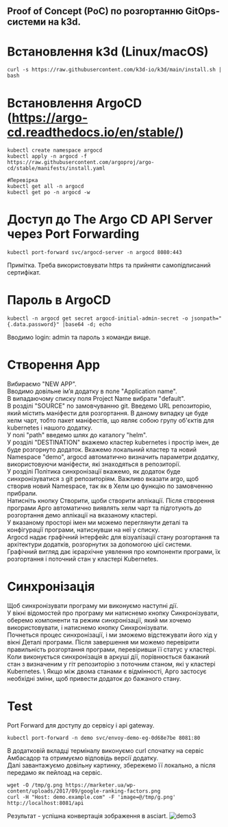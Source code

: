 ## Proof of Concept (PoC) по розгортанню GitOps-системи на k3d.

# Встановлення k3d (Linux/macOS)
```
curl -s https://raw.githubusercontent.com/k3d-io/k3d/main/install.sh | bash
```

# Встановлення ArgoCD (https://argo-cd.readthedocs.io/en/stable/)
```
kubectl create namespace argocd
kubectl apply -n argocd -f https://raw.githubusercontent.com/argoproj/argo-cd/stable/manifests/install.yaml

#Перевірка
kubectl get all -n argocd
kubectl get po -n argocd -w
```

# Доступ до The Argo CD API Server через Port Forwarding
```
kubectl port-forward svc/argocd-server -n argocd 8080:443
```
Примітка. Треба використовувати https та прийняти самопідписаний сертифікат.

# Пароль в ArgoCD
```
kubectl -n argocd get secret argocd-initial-admin-secret -o jsonpath="{.data.password}" |base64 -d; echo
```
Вводимо login: admin та пароль з команди вище.

# Створення App
Вибираємо "NEW APP". \
Вводимо довільне ім’я додатку в поле "Application name". \
В випадаючому списку поля Project Name вибрати "default". \
В розділі "SOURCE" по замовчуванню git. Введемо URL репозиторію, який містить маніфести для розгортання. В даному випадку це буде хелм чарт, тобто пакет маніфестів, що являє собою групу об'єктів для kubernetes і нашого додатку. \
У полі "path" введемо шлях до каталогу "helm".\
У розділі "DESTINATION" вкажемо кластер kubernetes і простір імен, де буде розгорнуто додаток. Вкажемо локальний кластер та новий Namespace "demo", argocd автоматично визначить параметри додатку, використовуючи маніфести, які знаходяться в репозиторії. \
У розділі Політика синхронізації вкажемо, як додаток буде синхронізуватися з git репозиторіям. Важливо вказати argo, щоб створив новий Namespace, так як в Хелм цю функцію по замовченню прибрали.\
Натисніть кнопку Створити, щоби створити аплікації. Після створення програми Арго автоматично виявлять хелм чарт та підготують до розгортання демо аплікації на вказаному кластері. \
У вказаному просторі імен ми можемо переглянути деталі та конфігурації програми, натиснувши на неї у списку.\
Argocd надає графічний інтерфейс для візуалізації стану розгортання та архітектури додатків, розгорнутих за допомогою цієї системи. \
Графічний вигляд дає ієрархічне уявлення про компоненти програми, їх розгортання і поточний стан у кластері Kubernetes.

# Синхронізація
Щоб синхронізувати програму ми виконуємо наступні дії. \
У вікні відомостей про програму ми натиснемо кнопку Синхронізувати, оберемо компоненти та режим синхронізації, який ми хочемо використовувати, і натиснемо кнопку Синхронізувати. \
Почнеться процес синхронізації, і ми зможемо відстежувати його хід у вікні Деталі програми. Після завершення ми можемо перевірити правильність розгортання програми, перевіривши її статус у кластері. \
Коли виконується синхронізація в аркуші дії, порівнюється бажаний стан з визначеним у гіт репозиторію з поточним станом, які у кластері Kubernetes. \ 
Якщо між двома станами є відмінності, Арго застосує необхідні зміни, щоб привести додаток до бажаного стану.

# Test
Port Forward для доступу до сервісу і api gateway.
```
kubectl port-forward -n demo svc/envoy-demo-eg-0d68e7be 8081:80
```
В додатковій вкладці терміналу виконуємо curl спочатку на сервіс Амбасадор та отримуємо відповідь версії додатку. \
Далі завантажуємо довільну картинку, збережемо її локально, а після передамо як пейлоад на сервіс.
```
wget -O /tmp/g.png https://marketer.ua/wp-content/uploads/2017/09/google-ranking-factors.png
curl -H "Host: demo.example.com" -F 'image=@/tmp/g.png' http://localhost:8081/api
```
Результат - успішна конвертація зображення в asciart.
![demo3](https://github.com/user-attachments/assets/4851b79a-5d75-4c7c-9a5a-2179b3d41339)
